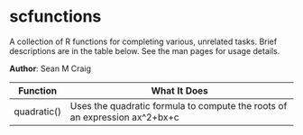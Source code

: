# scfunctions
A collection of R functions for completing various, unrelated tasks. Brief descriptions are in the table below. See the man pages for usage details.

**Author**: Sean M Craig

| Function | What It Does |
|---|---|
|quadratic()|Uses the quadratic formula to compute the roots of an expression ax^2+bx+c|
